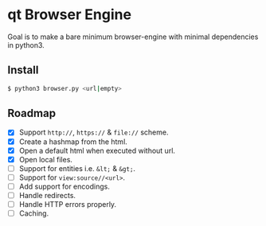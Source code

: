 # qt Browser Engine
Goal is to make a bare minimum browser-engine with minimal dependencies in python3.

## Install
```bash
$ python3 browser.py <url|empty>
```

## Roadmap
- [x] Support `http://`, `https://` & `file://` scheme.
- [x] Create a hashmap from the html.
- [x] Open a default html when executed without url.
- [x] Open local files.
- [ ] Support for entities i.e. `&lt;` & `&gt;`.
- [ ] Support for `view:source//<url>`.
- [ ] Add support for encodings.
- [ ] Handle redirects.
- [ ] Handle HTTP errors properly.
- [ ] Caching.
